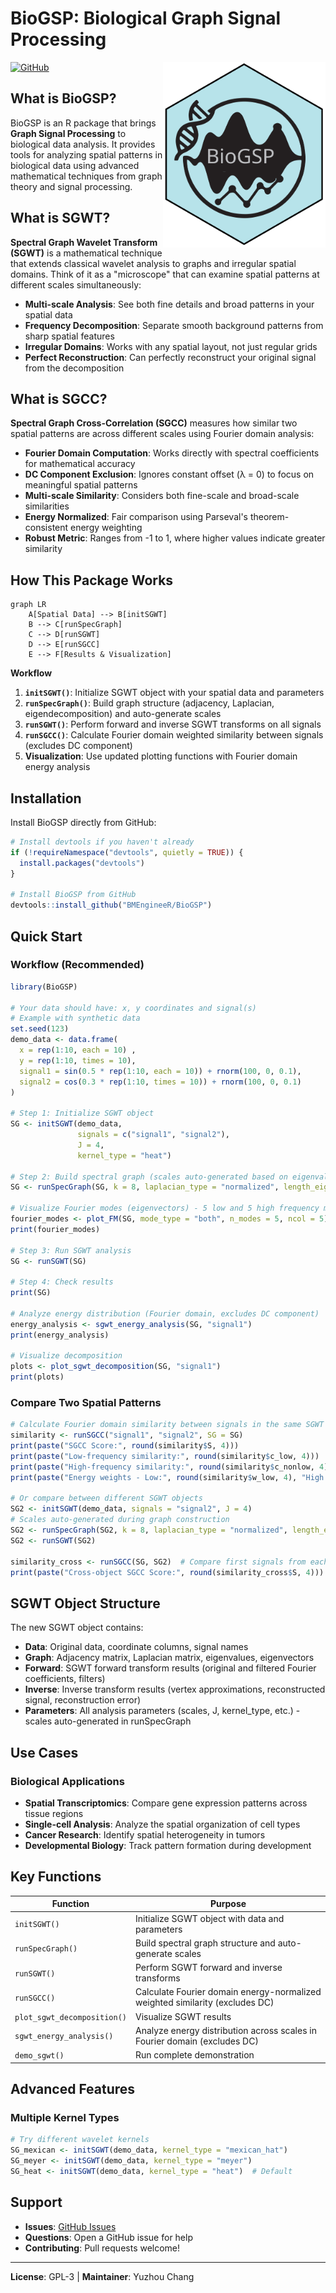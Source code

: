 # BioGSP: Biological Graph Signal Processing

<img src="man/figures/logo.svg" style="width:260px; height:auto;position:relative; z-index:10;" align="right" alt="BioGSP logo" />

[![GitHub](https://img.shields.io/badge/GitHub-BMEngineeR%2FBioGSP-blue)](https://github.com/BMEngineeR/BioGSP)

## What is BioGSP?

BioGSP is an R package that brings **Graph Signal Processing** to biological data analysis. It provides tools for analyzing spatial patterns in biological data using advanced mathematical techniques from graph theory and signal processing.

## What is SGWT?

**Spectral Graph Wavelet Transform (SGWT)** is a mathematical technique that extends classical wavelet analysis to graphs and irregular spatial domains. Think of it as a "microscope" that can examine spatial patterns at different scales simultaneously:

-  **Multi-scale Analysis**: See both fine details and broad patterns in your spatial data
-  **Frequency Decomposition**: Separate smooth background patterns from sharp spatial features  
-  **Irregular Domains**: Works with any spatial layout, not just regular grids
-  **Perfect Reconstruction**: Can perfectly reconstruct your original signal from the decomposition

## What is SGCC?

**Spectral Graph Cross-Correlation (SGCC)** measures how similar two spatial patterns are across different scales using Fourier domain analysis:

-  **Fourier Domain Computation**: Works directly with spectral coefficients for mathematical accuracy
-  **DC Component Exclusion**: Ignores constant offset (λ = 0) to focus on meaningful spatial patterns
-  **Multi-scale Similarity**: Considers both fine-scale and broad-scale similarities
-  **Energy Normalized**: Fair comparison using Parseval's theorem-consistent energy weighting
-  **Robust Metric**: Ranges from -1 to 1, where higher values indicate greater similarity

## How This Package Works

```mermaid
graph LR
    A[Spatial Data] --> B[initSGWT]
    B --> C[runSpecGraph]
    C --> D[runSGWT]
    D --> E[runSGCC]
    E --> F[Results & Visualization]
```

**Workflow**
1. **`initSGWT()`**: Initialize SGWT object with your spatial data and parameters
2. **`runSpecGraph()`**: Build graph structure (adjacency, Laplacian, eigendecomposition) and auto-generate scales
3. **`runSGWT()`**: Perform forward and inverse SGWT transforms on all signals
4. **`runSGCC()`**: Calculate Fourier domain weighted similarity between signals (excludes DC component)
5. **Visualization**: Use updated plotting functions with Fourier domain energy analysis

## Installation

Install BioGSP directly from GitHub:

```r
# Install devtools if you haven't already
if (!requireNamespace("devtools", quietly = TRUE)) {
  install.packages("devtools")
}

# Install BioGSP from GitHub
devtools::install_github("BMEngineeR/BioGSP")
```

## Quick Start

### Workflow (Recommended)

```r
library(BioGSP)

# Your data should have: x, y coordinates and signal(s)
# Example with synthetic data
set.seed(123)
demo_data <- data.frame(
  x = rep(1:10, each = 10) ,
  y = rep(1:10, times = 10),
  signal1 = sin(0.5 * rep(1:10, each = 10)) + rnorm(100, 0, 0.1),
  signal2 = cos(0.3 * rep(1:10, times = 10)) + rnorm(100, 0, 0.1)
)

# Step 1: Initialize SGWT object
SG <- initSGWT(demo_data, 
               signals = c("signal1", "signal2"), 
               J = 4, 
               kernel_type = "heat")

# Step 2: Build spectral graph (scales auto-generated based on eigenvalues)
SG <- runSpecGraph(SG, k = 8, laplacian_type = "normalized", length_eigenvalue = 30)

# Visualize Fourier modes (eigenvectors) - 5 low and 5 high frequency modes
fourier_modes <- plot_FM(SG, mode_type = "both", n_modes = 5, ncol = 5)
print(fourier_modes)

# Step 3: Run SGWT analysis
SG <- runSGWT(SG)

# Step 4: Check results
print(SG)

# Analyze energy distribution (Fourier domain, excludes DC component)
energy_analysis <- sgwt_energy_analysis(SG, "signal1")
print(energy_analysis)

# Visualize decomposition
plots <- plot_sgwt_decomposition(SG, "signal1")
print(plots)
```

### Compare Two Spatial Patterns

```r
# Calculate Fourier domain similarity between signals in the same SGWT object
similarity <- runSGCC("signal1", "signal2", SG = SG)
print(paste("SGCC Score:", round(similarity$S, 4)))
print(paste("Low-frequency similarity:", round(similarity$c_low, 4)))
print(paste("High-frequency similarity:", round(similarity$c_nonlow, 4)))
print(paste("Energy weights - Low:", round(similarity$w_low, 4), "High:", round(similarity$w_NL, 4)))

# Or compare between different SGWT objects
SG2 <- initSGWT(demo_data, signals = "signal2", J = 4)
# Scales auto-generated during graph construction
SG2 <- runSpecGraph(SG2, k = 8, laplacian_type = "normalized", length_eigenvalue = 25)
SG2 <- runSGWT(SG2)

similarity_cross <- runSGCC(SG, SG2)  # Compare first signals from each object
print(paste("Cross-object SGCC Score:", round(similarity_cross$S, 4)))
```

## SGWT Object Structure

The new SGWT object contains:

- **Data**: Original data, coordinate columns, signal names
- **Graph**: Adjacency matrix, Laplacian matrix, eigenvalues, eigenvectors
- **Forward**: SGWT forward transform results (original and filtered Fourier coefficients, filters)
- **Inverse**: Inverse transform results (vertex approximations, reconstructed signal, reconstruction error)
- **Parameters**: All analysis parameters (scales, J, kernel_type, etc.) - scales auto-generated in runSpecGraph

## Use Cases

### Biological Applications
- **Spatial Transcriptomics**: Compare gene expression patterns across tissue regions
- **Single-cell Analysis**: Analyze the spatial organization of cell types
- **Cancer Research**: Identify spatial heterogeneity in tumors
- **Developmental Biology**: Track pattern formation during development


## Key Functions

| Function | Purpose |
|----------|---------|
| `initSGWT()` | Initialize SGWT object with data and parameters |
| `runSpecGraph()` | Build spectral graph structure and auto-generate scales |
| `runSGWT()` | Perform SGWT forward and inverse transforms |
| `runSGCC()` | Calculate Fourier domain energy-normalized weighted similarity (excludes DC) |
| `plot_sgwt_decomposition()` | Visualize SGWT results |
| `sgwt_energy_analysis()` | Analyze energy distribution across scales in Fourier domain (excludes DC) |
| `demo_sgwt()` | Run complete demonstration |

## Advanced Features

### Multiple Kernel Types
```r
# Try different wavelet kernels
SG_mexican <- initSGWT(demo_data, kernel_type = "mexican_hat")
SG_meyer <- initSGWT(demo_data, kernel_type = "meyer") 
SG_heat <- initSGWT(demo_data, kernel_type = "heat")  # Default
```

## Support

- **Issues**: [GitHub Issues](https://github.com/BMEngineeR/BioGSP/issues)
- **Questions**: Open a GitHub issue for help
- **Contributing**: Pull requests welcome!

---

**License**: GPL-3 | **Maintainer**: Yuzhou Chang
